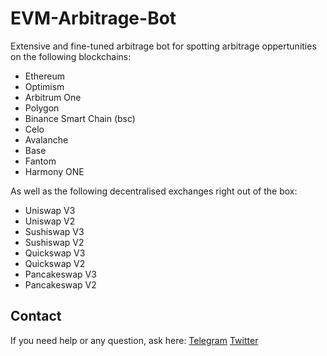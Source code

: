 # EVM-Arbitrage-Bot

Extensive and fine-tuned arbitrage bot for spotting arbitrage oppertunities on the following blockchains:

- Ethereum
- Optimism
- Arbitrum One
- Polygon
- Binance Smart Chain (bsc)
- Celo
- Avalanche
- Base
- Fantom
- Harmony ONE

As well as the following decentralised exchanges right out of the box:

- Uniswap V3
- Uniswap V2
- Sushiswap V3
- Sushiswap V2
- Quickswap V3
- Quickswap V2
- Pancakeswap V3
- Pancakeswap V2

## Contact

If you need help or any question, ask here:  [Telegram](https://t.me/shiny0103)  [Twitter](https://x.com/0xTan1319)

